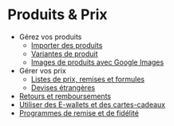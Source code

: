 # Produits & Prix

  * Gérez vos produits
    * [Importer des produits](products_prices/products/import.html)
    * [Variantes de produit](products_prices/products/variants.html)
    * [Images de produits avec Google Images](products_prices/products/product_images.html)
  * Gérer vos prix
    * [Listes de prix, remises et formules](products_prices/prices/pricing.html)
    * [Devises étrangères](products_prices/prices/currencies.html)
  * [Retours et remboursements](products_prices/returns.html)
  * [Utiliser des E-wallets et des cartes-cadeaux](products_prices/ewallets_giftcards.html)
  * [Programmes de remise et de fidélité](products_prices/loyalty_discount.html)

